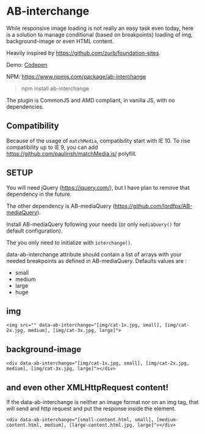 # AB-interchange

While responsive image loading is not really an easy task even today, here is a solution to manage conditional (based on breakpoints) loading of img, background-image or even HTML content.

Heavily inspired by https://github.com/zurb/foundation-sites.

Demo: [Codepen](http://codepen.io/lordfpx/pen/yJbwrK)

NPM: https://www.npmjs.com/package/ab-interchange

> npm install ab-interchange

The plugin is CommonJS and AMD compliant, in vanilla JS, with no dependencies.


## Compatibility

Because of the usage of `matchMedia`, compatibility start with IE 10. To rise compatibility up to IE 9, you can add https://github.com/paulirish/matchMedia.js/ polyfill.


## SETUP

You will need jQuery (https://jquery.com/), but I have plan to remove that dependency in the future.

The other dependency is AB-mediaQuery (https://github.com/lordfpx/AB-mediaQuery).

Install AB-mediaQuery following your needs (or only `mediaQuery()` for default configuration).

The you only need to initialize with `ìnterchange()`.

data-ab-interchange attribute should contain a list of arrays with your needed breakpoints as defined in AB-mediaQuery. Defaults values are :
* small
* medium
* large
* huge


## img

  ```
  <img src="" data-ab-interchange="[img/cat-1x.jpg, small], [img/cat-2x.jpg, medium], [img/cat-3x.jpg, large]">
  ```


## background-image

  ```
  <div data-ab-interchange="[img/cat-1x.jpg, small], [img/cat-2x.jpg, medium], [img/cat-3x.jpg, large]"></div>
  ```

## and even other XMLHttpRequest content!

If the data-ab-interchange is neither an image format nor on an img tag, that will send and http request and put the response inside the element.

```
<div data-ab-interchange="[small-content.html, small], [medium-content.html, medium], [large-content.html.jpg, large]"></div>
```